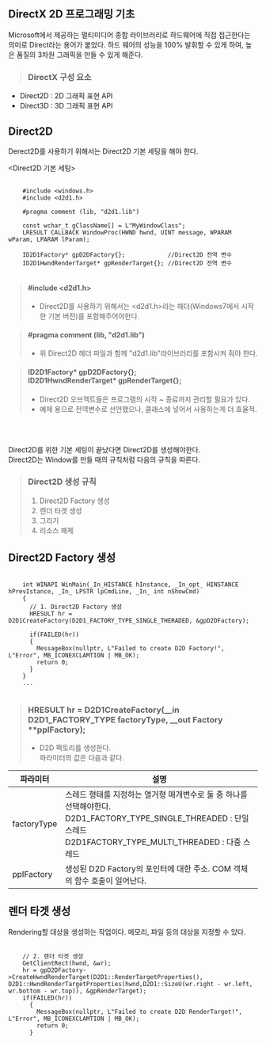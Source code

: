 DirectX 2D 프로그래밍 기초
- 
Microsoft에서 제공하는 멀티미디어 종합 라이브러리로 하드웨어에 직접 접근한다는 의미로 Direct라는 용어가 붙었다.
하드 웨어의 성능을 100% 발휘할 수 있게 하여, 높은 품질의 3차원 그래픽을 만들 수 있게 해준다.

> ### DirectX 구성 요소
- Direct2D : 2D 그래픽 표현 API
- Direct3D : 3D 그래픽 표현 API

Direct2D
- 
Derect2D를 사용하기 위해서는 Direct2D 기본 세팅을 해야 한다.

<Direct2D 기본 세팅>
<pre>
  <code>
    #include &ltwindows.h&gt
    #include &ltd2d1.h&gt

    #pragma comment (lib, "d2d1.lib")

    const wchar_t gClassName[] = L"MyWindowClass";
    LRESULT CALLBACK WindowProc(HWND hwnd, UINT message, WPARAM wParam, LPARAM lParam);

    ID2D1Factory* gpD2DFactory{};            //Direct2D 전역 변수
    ID2D1HwndRenderTarget* gpRenderTarget{}; //Direct2D 전역 변수
  </code>
</pre>
> #### #include <d2d1.h>
> - Direct2D를 사용하기 위해서는 <d2d1.h>라는 헤더(Windows7에서 시작한 기본 버전)를 포함해주어야한다.

> #### #pragma comment (lib, "d2d1.lib")
> - 위 Direct2D 헤더 파일과 함께 "d2d1.lib"라이브러리를 포함시켜 줘야 한다.

> #### ID2D1Factory* gpD2DFactory{}; </br> ID2D1HwndRenderTarget* gpRenderTarget{};
> - Direct2D 오브젝트들은 프로그램의 시작 ~ 종료까지 관리할 필요가 있다.
> - 예제 용으로 전역변수로 선언했으나, 클래스에 넣어서 사용하는게 더 효율적.
</br>
</br>

Direct2D를 위한 기본 세팅이 끝났다면 Direct2D를 생성해야한다.</br>
Direct2D는 Window를 만들 때의 규칙처럼 다음의 규칙을 따른다.



> ### Direct2D 생성 규칙
> 1. Direct2D Factory 생성
> 2. 렌더 타겟 생성
> 3. 그리기
> 4. 리소스 해제

Direct2D Factory 생성
- 

<pre>
  <code>
    int WINAPI WinMain(_In_HISTANCE hInstance, _In_opt_ HINSTANCE hPrevIstance, _In_ LPSTR lpCmdLine, _In_ int nShowCmd)
    {
      // 1. Direct2D Factory 생성
      HRESULT hr = D2D1CreateFactory(D2D1_FACTORY_TYPE_SINGLE_THERADED, &gpD2DFactory); 
    
      if(FAILED(hr))
      {
        MessageBox(nullptr, L"Failed to create D2D Factory!", L"Error", MB_ICONEXCLAMTION | MB_OK);
        return 0;
      }
    }
    ...
  </code>
</pre>

> ### HRESULT hr = D2D1CreateFactory(__in D2D1_FACTORY_TYPE factoryType, __out Factory **ppIFactory);
> - D2D 팩토리를 생성한다.</br>파라미터의 값은 다음과 같다.

|파라미터| 설명|
|--- |---|
|factoryType| 스레드 형태를 지정하는 열거형 매개변수로 둘 중 하나를 선택해야한다.</br>D2D1_FACTORY_TYPE_SINGLE_THREADED : 단일 스레드</br>D2D1FACTORY_TYPE_MULTI_THREADED : 다중 스레드|
|ppIFactory|생성된 D2D Factory의 포인터에 대한 주소. COM 객체의 함수 호출이 일어난다.|


렌더 타겟 생성
- 
Rendering할 대상을 생성하는 작업이다. 메모리, 파일 등의 대상을 지정할 수 있다.

<pre>
  <code>
    // 2. 렌더 타겟 생성
    GetClientRect(hwnd, &wr);
    hr = gpD2DFactory->CreateHwndRenderTarget(D2D1::RenderTargetProperties(), D2D1::HwndRenderTargetProperties(hwnd,D2D1::SizeU(wr.right - wr.left, wr.bottom - wr.top)), &gpRenderTarget);
    if(FAILED(hr))
      {
        MessageBox(nullptr, L"Failed to create D2D RenderTarget!", L"Error", MB_ICONEXCLAMTION | MB_OK);
        return 0;
      }
  </code>
</pre>

